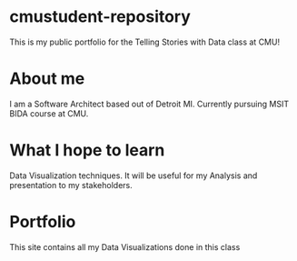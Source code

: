# cmustudent-repository
This is my public portfolio for the Telling Stories with Data class at CMU!

# About me
I am a Software Architect based out of Detroit MI.
Currently pursuing MSIT BIDA course at CMU.

# What I hope to learn
Data Visualization techniques. It will be useful for my Analysis and presentation to my stakeholders.

# Portfolio
This site contains all my Data Visualizations done in this class

